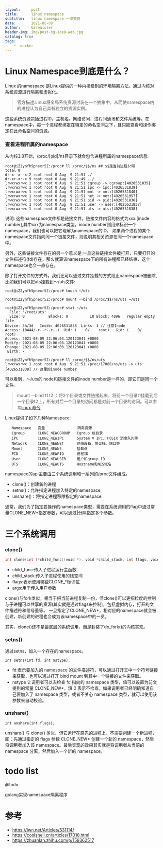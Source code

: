 ```yaml
---
layout:     post
title:      linux namespace
subtitle:   linux namespace 一探究竟
date:       2021-08-09
author:     Uarealoser
header-img: img/post-bg-ios9-web.jpg
catalog: true
tags:
    -  docker
---
```


# Linux Namespace到底是什么？

Linux 的namespace 是Linux提供的一种内核级别的环境隔离方法。通过内核对系统资源进行隔离和虚拟化。

> 官方描述:Linux将全局系统资源封装在一个抽象中，从而使namespace内的进程认为自己具有独立的资源实例。

这些系统资源包括进程ID，主机名，网络访问，进程间通讯和文件系统等。在namespace中，每一个进程都绑定在特定的命名空间之下，且只能查看和操作绑定在此命名空间的资源。

### 查看进程所属的namespace

从内核3.8开始，/proc/[pid]/ns目录下就会包含进程所属的namespace信息:

```
root@iZ2ynfh5pnexr5Z:/proc# ll /proc/$$/ns ## $$是当前进程id号
total 0
dr-x--x--x 2 root root 0 Aug  9 21:51 ./
dr-xr-xr-x 9 root root 0 Aug  9 21:49 ../
lrwxrwxrwx 1 root root 0 Aug  9 21:51 cgroup -> cgroup:[4026531835]
lrwxrwxrwx 1 root root 0 Aug  9 21:51 ipc -> ipc:[4026531839]
lrwxrwxrwx 1 root root 0 Aug  9 21:51 mnt -> mnt:[4026531840]
lrwxrwxrwx 1 root root 0 Aug  9 21:51 net -> net:[4026531957]
lrwxrwxrwx 1 root root 0 Aug  9 21:51 pid -> pid:[4026531836]
lrwxrwxrwx 1 root root 0 Aug  9 21:51 user -> user:[4026531837]
lrwxrwxrwx 1 root root 0 Aug  9 21:51 uts -> uts:[4026531838]
```

说明: 这些namespace文件都是链接文件，链接文件内容的格式为xxx:[inode number],其中xxx为namespace类型，inode number则用来标识一个namespace，我们也可以把它理解为namespace的ID。
如果两个进程的某个namespace文件指向同一个链接文件，则说明其相关资源在同一个namespace中。

另外，这些链接文件存在的另一个意义是:一旦这些链接文件被打开，只要打开的文件描述符(fd)存在，那么就算该namespace下的所有进程都已经结束，这个namespace也会一直存在。

除了打开文件的方式外，我们还可以通过文件挂载的方式阻止namespace被删除,比如我们可以把uts挂载到～/uts文件:

```
root@iZ2ynfh5pnexr5Z:/proc# touch ~/uts

root@iZ2ynfh5pnexr5Z:/proc# mount --bind /proc/$$/ns/uts ~/uts

root@iZ2ynfh5pnexr5Z:/proc# stat ~/uts
  File: '/root/uts'
  Size: 0         	Blocks: 0          IO Block: 4096   regular empty file
Device: 3h/3d	Inode: 4026531838  Links: 1 // 注意Inode
Access: (0444/-r--r--r--)  Uid: (    0/    root)   Gid: (    0/    root)
Access: 2021-08-09 22:06:03.120123041 +0800
Modify: 2021-08-09 22:06:03.120123041 +0800
Change: 2021-08-09 22:06:03.120123041 +0800
 Birth: -

root@iZ2ynfh5pnexr5Z:/proc# ll /proc/$$/ns/uts
lrwxrwxrwx 1 root root 0 Aug  9 21:51 /proc/17880/ns/uts -> uts:[4026531838] // 这里的inode number
```

可以看到，～/uts的inode和链接文件的inode number是一样的，即它们是同一个文件。

> mount --bind t1 t2 ：将2个目录或文件链接起来，将前一个目录t1挂载到后一个目录t2上，所有对后一个目录的访问都是对前一个目录的访问。可以参考[linux 命令](https://uarealoser.cn/2021/08/09/linux_exec/)

Linux提供了如下几种Namespace:

       Namespace   变量               隔离资源
       Cgroup      CLONE_NEWCGROUP   Cgroup 根目录
       IPC         CLONE_NEWIPC      System V IPC, POSIX 消息队列等
       Network     CLONE_NEWNET      网络设备，协议栈、端口等
       Mount       CLONE_NEWNS       挂载点
       PID         CLONE_NEWPID      进程ID
       User        CLONE_NEWUSER     用户和group ID
       UTS         CLONE_NEWUTS      Hostname和NIS域名

namespace的api主要由三个系统调用和一系列的/proc文件组成。

- clone()：创建新的进程
- setns()：允许指定进程加入特定的namespace
- unshare()：将指定进程移除指定的namespace

通常，我们为了指定要操作的namespace类型，需要在系统调用的flag中通过常量CLONE_NEW*指定参数，可以通过|分隔指定多个参数。

# 三个系统调用

### clone()

```go
int clone(int (*child_func)(void *), void *child_stack, int flags, void *arg);
```

- child_func:传入子进程运行主函数
- child_stack:传入子进程使用的栈空间
- flags:表示使用哪些CLONE_*标识位
- args:用于传入用户参数

clone()与fork类似，相当于把当前进程复制一份，但clone()可以更细粒度的控制与子进程可以共享的资源(其实就是通过flags来控制)，包括虚拟内存，打开的文件描述符和信号量等。
一旦指定了CLONE_NEW*，相对应的namespace就会被创建，新创建的进程也会成为该namespace中的一员。

其实，clone()还不是最底层的系统调用，而是封装了do_fork()的内核实现。

### setns()

通过setns，加入一个存在的namespace。

```
int setns(int fd, int nstype);
```

- fd:表示要加入的 namespace 的文件描述符，可以通过打开其中一个符号链接来获取，也可以通过打开 bind mount 到其中一个链接的文件来获取。
- nstype 让调用者可以去检查 fd 指向的 namespace 类型，值可以设置为前文提到的常量 CLONE_NEW*，填 0 表示不检查。如果调用者已经明确知道自己要加入了 namespace 类型，或者不关心 namespace 类型，就可以使用该参数来自动校验。

### unshare()

```
int unshare(int flags);
```

unshare() 与 clone() 类似，但它运行在原先的进程上，不需要创建一个新进程，即：先通过指定的 flags 参数 CLONE_NEW* 创建一个新的 namespace，然后将调用者加入该 namespace。最后实现的效果其实就是将调用者从当前的 namespace 分离，然后加入一个新的 namespace。

# todo list

@todo

golang实现namespace隔离程序

# 参考

- https://lwn.net/Articles/531114/
- https://coolshell.cn/articles/17010.html
- https://zhuanlan.zhihu.com/p/159362517